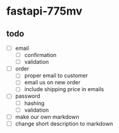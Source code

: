 # fastapi-775mv

## todo

- [ ] email
  - [ ] confirmation
  - [ ] validation
- [ ] order
  - [ ] proper email to customer
  - [ ] email us on new order
  - [ ] include shipping price in emails
- [ ] password
  - [ ] hashing
  - [ ] validation
- [ ] make our own markdown
- [ ] change short description to markdown